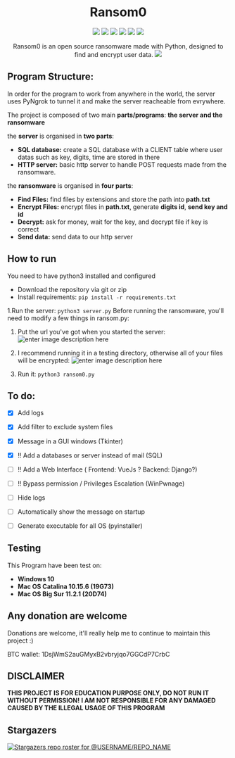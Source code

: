 
<h1 align='center'>Ransom0</h1>

<p align="center">
 <img src='https://www.codefactor.io/repository/github/hugolb0/ransom0/badge'>
 <img src='https://api.travis-ci.com/hugolb0/ransom0.svg?branch=master'>
 <img src='https://img.shields.io/badge/Windows%2C%20Mac%20%26%20Linux-compatible-brightgreen'>
 <img src='https://img.shields.io/github/release-date/HugoLB0/Ransom0'>
 <img src='https://img.shields.io/github/commit-activity/m/HugoLB0/Ransom0'>
 <img src='https://img.shields.io/github/last-commit/HugoLB0/Ransom0'>
</p>
 
 
<p align="center">
  Ransom0 is an open source ransomware made with Python, designed to find and encrypt user data. 
  <img src="https://hugolb0.000webhostapp.com/ransom0_main.png">
</p>





## Program Structure:
In order for the program to work from anywhere in the world, the server uses PyNgrok to tunnel it and make the server reacheable from evrywhere.

The project is composed of two main **parts/programs**: **the server and the ransomware**

the **server** is organised in **two parts**:
- **SQL database:** create a SQL database with a CLIENT table where user datas such as key, digits, time are stored in there
- **HTTP server:** basic http server to handle POST requests made from the ransomware.

the **ransomware** is organised  in **four parts**:
 - **Find Files:** find files by extensions and store the path into **path.txt**
 - **Encrypt Files:** encrypt files in **path.txt**, generate **digits id**, **send key and id**
 - **Decrypt:** ask for money, wait for the key, and decrypt file if key is correct
-  **Send data:** send data to our http server

## How to run
You need to have python3 installed and configured

 - Download the repository via git or zip
 - Install requirements: `pip install -r requirements.txt`

1.Run the server: `python3 server.py`
Before running the ransomware, you'll need to modify a few things in ransom.py:

 1. Put the url you've got when you started the server: ![enter image description here](https://hugolb0.000webhostapp.com/ransom0_url.png)

 

 2. I recommend running it in a testing directory, otherwise all of your files will be encrypted: ![enter image description here](https://hugolb0.000webhostapp.com/ransom0_directory.png)

2. Run it: `python3 ransom0.py`

## To do:
 - [x] Add logs
 - [x] Add filter to exclude system files
 - [x] Message in a GUI windows (Tkinter)
 - [x] !! Add a databases or server instead of mail (SQL) 
 - [ ] !! Add a Web Interface ( Frontend: VueJs ? Backend: Django?) 
 - [ ] !! Bypass permission / Privileges Escalation (WinPwnage)
 - [ ] Hide logs
 - [ ] Automatically  show the message on startup
 - [ ] Generate executable for all OS (pyinstaller)


## Testing
This Program have been test on:

 - **Windows 10**
 - **Mac OS Catalina 10.15.6 (19G73)**
 - **Mac OS Big Sur 11.2.1 (20D74)**

## Any donation are welcome
Donations are welcome, it'll really help me to continue to maintain this project :)

BTC wallet: 1DsjWmS2auGMyxB2vbryjqo7GGCdP7CrbC
<br>
## DISCLAIMER 
**THIS PROJECT IS FOR EDUCATION PURPOSE ONLY, DO NOT RUN IT WITHOUT PERMISSION!**
**I AM NOT RESPONSIBLE FOR ANY DAMAGED CAUSED BY THE ILLEGAL USAGE OF THIS PROGRAM**

## Stargazers
 [![Stargazers repo roster for @USERNAME/REPO_NAME](https://reporoster.com/stars/HugoLB0/Ransom0)](https://github.com/HugoLB0/Ransom0/stargazers)
